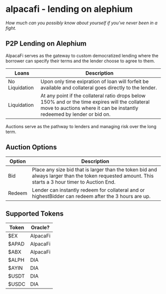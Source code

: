 # alpacafi - lending on alephium
<i> How much can you possibly know about yourself if you've never been in a fight. </i>

## P2P Lending on Alephium

AlpacaFi serves as the gateway to custom democratized lending where the borrower can specify their terms and the lender choose to agree to them.

| Loans | Description |
| ----------- | ----------- |
| No Liquidation | Upon only time exipration of loan will forfeit be available and collateral goes directly to the lender. |
| Liquidation | At any point if the collateral ratio drops below 150% and or the time expires will the collateral move to auctions where it can be instantly redeemed by lender or bid on. |

Auctions serve as the pathway to lenders and managing risk over the long term.

## Auction Options

| Option | Description |
| ----------- | ----------- |
| Bid | Place any size bid that is larger than the token bid and always larger than the token requested amount. This starts a 3 hour timer to Auction End. |
| Redeem | Lender can instantly redeem for collateral and or highestBidder can redeem after the 3 hours are up. |

## Supported Tokens

| Token | Oracle? |
| ----------- | ----------- |
| $EX | AlpacaFi |
| $APAD | AlpacaFi |
| $ABX | AlpacaFi |
| $ALPH | DIA |
| $AYIN | DIA |
| $USDT | DIA |
| $USDC | DIA |

